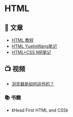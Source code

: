 # HTML

## 📄 文章 
- [HTML 教程](https://www.runoob.com/html/html-tutorial.html)
- [HTML YuelinWang笔记](https://mubu.com/doc/a9YYeiV0Y0)
- [HTML+CSS  MR笔记](https://www.mubucm.com/doc/6DevbTHCakn)

## 📺 视频
- [浏览器是如何运作的？](https://www.bilibili.com/video/BV1x54y1B7RE/)

### 📚 书籍
- 《Head First HTML and CSS》

